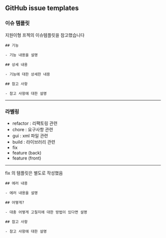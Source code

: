 ## GitHub issue templates

### 이슈 템플릿

지원이형 프젝의 이슈템플릿을 참고했습니다

    ## 기능
    
    - 기능 내용을 설명
    
    ## 상세 내용
    
    - 기능에 대한 상세한 내용
    
    ## 참고 사항
    
    - 참고 사항에 대한 설명

-----

### 라벨링

-    refactor : 리팩토링 관련
-    chore : 요구사항 관련
-    gui : xml 파일 관련
-    build : 라이브러리 관련
-    fix
-    feature (back)
-    feature (front)

-----

fix 의 템플릿은 별도로 작성했음

	## 에러 내용

	- 에러 내용을 설명

	## 어떻게?

	- 대충 어떻게 고칠지에 대한 방법이 있다면 설명

	## 참고 사항

	- 참고 사항에 대한 설명
